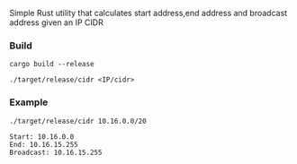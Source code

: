 Simple Rust utility that calculates start address,end address and broadcast address given an IP CIDR
### Build
```
cargo build --release
```

`./target/release/cidr <IP/cidr>`
### Example
```./target/release/cidr 10.16.0.0/20```
```
Start: 10.16.0.0
End: 10.16.15.255
Broadcast: 10.16.15.255
```
